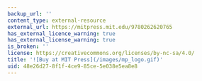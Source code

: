 ```yaml
---
backup_url: ''
content_type: external-resource
external_url: https://mitpress.mit.edu/9780262620765
has_external_licence_warning: true
has_external_license_warning: true
is_broken: ''
license: https://creativecommons.org/licenses/by-nc-sa/4.0/
title: '![Buy at MIT Press](/images/mp_logo.gif)'
uid: 48e26d27-8f1f-4ce9-85ce-5e038e5ea8e8
---
```

